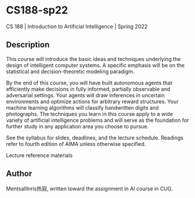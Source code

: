 # CS188-sp22
CS 188 | Introduction to Artificial Intelligence | Spring 2022

## Description
This course will introduce the basic ideas and techniques underlying the design of intelligent computer systems. A specific emphasis will be on the statistical and decision-theoretic modeling paradigm.

By the end of this course, you will have built autonomous agents that efficiently make decisions in fully informed, partially observable and adversarial settings. Your agents will draw inferences in uncertain environments and optimize actions for arbitrary reward structures. Your machine learning algorithms will classify handwritten digits and photographs. The techniques you learn in this course apply to a wide variety of artificial intelligence problems and will serve as the foundation for further study in any application area you choose to pursue.

See the syllabus for slides, deadlines, and the lecture schedule. Readings refer to fourth edition of AIMA unless otherwise specified.

Lecture reference materials

## Author
MentsalIlnris热寂, written toward the assignment in AI course in CUG.
